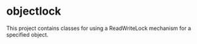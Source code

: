 # objectlock
This project contains classes for using a ReadWriteLock mechanism for a specified object.
